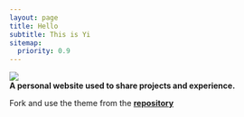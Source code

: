 ```yaml
---
layout: page
title: Hello
subtitle: This is Yi
sitemap:
  priority: 0.9
---
```


<img src="{{ '/assets/img/pudhina.jpg' | prepend: site.baseurl }}" id="about-img">

<div id="describe-text">
	<strong>A personal website used to share projects and experience.</strong>
	<p>Fork and use the theme from the <strong> <a href="https://github.com/knhash/Pudhina"> repository</a> </strong></p>
</div>